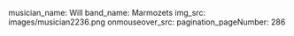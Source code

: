 musician_name: Will
band_name: Marmozets
img_src: images/musician2236.png
onmouseover_src: 
pagination_pageNumber: 286